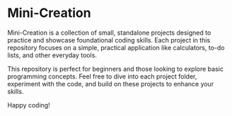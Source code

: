 # Mini-Creation

Mini-Creation is a collection of small, standalone projects designed to practice and showcase foundational coding skills. Each project in this repository focuses on a simple, practical application like calculators, to-do lists, and other everyday tools.

This repository is perfect for beginners and those looking to explore basic programming concepts. Feel free to dive into each project folder, experiment with the code, and build on these projects to enhance your skills.

Happy coding!
